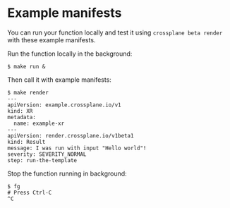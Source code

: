 # Example manifests

You can run your function locally and test it using `crossplane beta render`
with these example manifests.

Run the function locally in the background:
```shell
$ make run &
```

Then call it with example manifests:
```shell
$ make render
---
apiVersion: example.crossplane.io/v1
kind: XR
metadata:
  name: example-xr
---
apiVersion: render.crossplane.io/v1beta1
kind: Result
message: I was run with input "Hello world"!
severity: SEVERITY_NORMAL
step: run-the-template
```

Stop the function running in background:
```shell
$ fg
# Press Ctrl-C
^C
```
